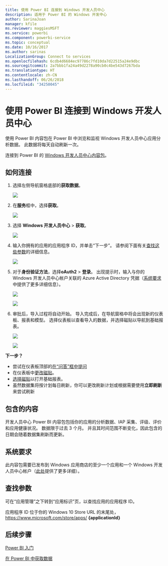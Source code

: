 ```yaml
---
title: 使用 Power BI 连接到 Windows 开发人员中心
description: 适用于 Power BI 的 Windows 开发中心
author: SarinaJoan
manager: kfile
ms.reviewer: maggiesMSFT
ms.service: powerbi
ms.component: powerbi-service
ms.topic: conceptual
ms.date: 10/16/2017
ms.author: sarinas
LocalizationGroup: Connect to services
ms.openlocfilehash: 6cdb4d6684ec97786c7fd10da7d22515a24e9dbc
ms.sourcegitcommit: 2a7bbb1fa24a49d2278a90cb0c4be543d7267bda
ms.translationtype: HT
ms.contentlocale: zh-CN
ms.lasthandoff: 06/26/2018
ms.locfileid: "34250045"
---
```

# <a name="connect-to-windows-dev-center-with-power-bi"></a>使用 Power BI 连接到 Windows 开发人员中心
使用 Power BI 内容包在 Power BI 中浏览和监视 Windows 开发人员中心应用分析数据。 此数据将每天自动刷新一次。

连接到 Power BI 的 [Windows 开发人员中心内容包](https://app.powerbi.com/getdata/services/devcenter)。

## <a name="how-to-connect"></a>如何连接
1. 选择左侧导航窗格底部的**获取数据**。
   
   ![](media/service-connect-to-windows-dev-center/getdata.png)
2. 在**服务**框中，选择**获取**。
   
   ![](media/service-connect-to-windows-dev-center/services.png)
3. 选择 **Windows 开发人员中心** \> **获取**。
   
   ![](media/service-connect-to-windows-dev-center/windowsdev.png)
4. 输入你拥有的应用的应用程序 ID，并单击“下一步”。 请参阅下面有关[查找这些参数](#FindingParams)的详细信息。
   
   ![](media/service-connect-to-windows-dev-center/params.png)
5. 对于**身份验证方法**，选择**oAuth2** \> **登录**。 出现提示时，输入与你的 Windows 开发人员中心帐户关联的 Azure Active Directory 凭据（[系统要求](#Requirements)中提供了更多详细信息）。
   
    ![](media/service-connect-to-windows-dev-center/creds.png)
   
    ![](media/service-connect-to-windows-dev-center/creds2.png)
6. 审批后，导入过程将自动开始。 导入完成后，在导航窗格中将会出现新的仪表板、报表和模型。 选择仪表板以查看导入的数据，并选择磁贴以导航到基础报表。
   
    ![](media/service-connect-to-windows-dev-center/dashboard.png)
   
    ![](media/service-connect-to-windows-dev-center/report.png)

**下一步？**

* 尝试在仪表板顶部的[在“问答”框中提问](power-bi-q-and-a.md)
* 在仪表板中[更改磁贴](service-dashboard-edit-tile.md)。
* [选择磁贴](service-dashboard-tiles.md)以打开基础报表。
* 虽然数据集将按计划每日刷新，你可以更改刷新计划或根据需要使用**立即刷新**来尝试刷新

## <a name="whats-included"></a>包含的内容
开发人员中心 Power BI 内容包包括你的应用的分析数据、IAP 采集、评级、评价和应用健康状况。 数据限于过去 3 个月。 并且其时间范围不断变化，因此包含的日期会随着数据集刷新而更新。

<a name="Requirements"></a>

## <a name="system-requirements"></a>系统要求
此内容包需要已发布到 Windows 应用商店的至少一个应用和一个 Windows 开发人员中心帐户（[此处](https://msdn.microsoft.com/windows/uwp/publish/manage-account-users)提供了更多详细）。

<a name="FindingParams"></a>

## <a name="finding-parameters"></a>查找参数
可在“应用管理”之下转到“应用标识”页，以查找应用的应用程序 ID。

应用程序 ID 位于你的 Windows 10 Store URL 的末尾处，https://www.microsoft.com/store/apps/ **{applicationId}**

## <a name="next-steps"></a>后续步骤
[Power BI 入门](service-get-started.md)

[在 Power BI 中获取数据](service-get-data.md)

